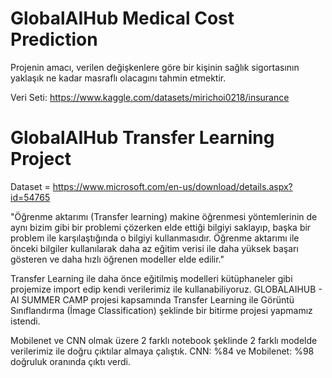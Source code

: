 # GlobalAIHub Medical Cost Prediction

Projenin amacı, verilen değişkenlere göre bir kişinin sağlık
sigortasının yaklaşık ne kadar masraflı olacagını tahmin etmektir. 

Veri Seti: https://www.kaggle.com/datasets/mirichoi0218/insurance



# GlobalAIHub Transfer Learning Project

Dataset = https://www.microsoft.com/en-us/download/details.aspx?id=54765

"Öğrenme aktarımı (Transfer learning) makine öğrenmesi yöntemlerinin de aynı bizim gibi bir problemi çözerken elde ettiği bilgiyi saklayıp, başka bir problem ile karşılaştığında o bilgiyi kullanmasıdır. Öğrenme aktarımı ile önceki bilgiler kullanılarak daha az eğitim verisi ile daha yüksek başarı gösteren ve daha hızlı öğrenen modeller elde edilir."

Transfer Learning ile daha önce eğitilmiş modelleri kütüphaneler gibi projemize import edip kendi verilerimiz ile kullanabiliyoruz. GLOBALAIHUB - AI SUMMER CAMP projesi kapsamında Transfer Learning ile Görüntü Sınıflandırma (İmage Classification) şeklinde bir bitirme projesi yapmamız istendi. 

Mobilenet ve CNN olmak üzere 2 farklı notebook şeklinde 2 farklı modelde verilerimiz ile doğru çıktılar almaya çalıştık. 
CNN: %84 ve 
Mobilenet: %98 doğruluk oranında çıktı verdi.
